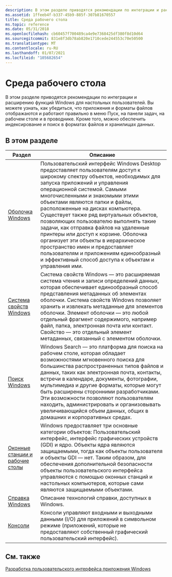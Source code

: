 ```yaml
---
description: В этом разделе приводятся рекомендации по интеграции и расширению функций Windows для настольных пользователей.
ms.assetid: 1ffeeb4f-b337-45b9-885f-307b81670557
title: Среда рабочего стола
ms.topic: reference
ms.date: 05/31/2018
ms.openlocfilehash: cb60457f700489ca4e9e7368425df380f8d10d64
ms.sourcegitcommit: 831e8f3db78ab820e1710cede244553c70e50500
ms.translationtype: MT
ms.contentlocale: ru-RU
ms.lasthandoff: 01/07/2021
ms.locfileid: "105682654"
---
```

# <a name="desktop-environment"></a>Среда рабочего стола

В этом разделе приводятся рекомендации по интеграции и расширению функций Windows для настольных пользователей. Вы можете узнать, как убедиться, что приложения и форматы файлов отображаются и работают правильно в меню Пуск, на панели задач, на рабочем столе и в проводнике. Кроме того, можно обеспечить индексирование и поиск в форматах файлов и хранилищах данных.

## <a name="in-this-section"></a>В этом разделе



| Раздел                                                                              | Описание                                                                                                                                                                                                                                                                                                                                                                                                                                                                                                                                                                                                 |
|------------------------------------------------------------------------------------|-------------------------------------------------------------------------------------------------------------------------------------------------------------------------------------------------------------------------------------------------------------------------------------------------------------------------------------------------------------------------------------------------------------------------------------------------------------------------------------------------------------------------------------------------------------------------------------------------------------|
| [Оболочка Windows](./shell/shell-entry.md)<br/>                                      | Пользовательский интерфейс Windows Desktop предоставляет пользователям доступ к широкому спектру объектов, необходимых для запуска приложений и управления операционной системой. Самыми многочисленными и знакомыми этими объектами являются папки и файлы, расположенные на дисках компьютера. Существует также ряд виртуальных объектов, позволяющих пользователю выполнять такие задачи, как отправка файлов на удаленные принтеры или доступ к корзине. Оболочка организует эти объекты в иерархическое пространство имен и предоставляет пользователям и приложениям единообразный и эффективный способ доступа к объектам и управления ими.<br/> |
| [Система свойств Windows](./properties/windows-properties-system.md)<br/>         | Система свойств Windows — это расширяемая система чтения и записи определений данных, которая обеспечивает единообразный способ представления метаданных об элементах оболочки. Система свойств Windows позволяет хранить и извлекать метаданные для элементов оболочки. Элемент оболочки — это любой отдельный фрагмент содержимого, например файл, папка, электронная почта или контакт. Свойство — это отдельный элемент метаданных, связанный с элементом оболочки.<br/>                                                                                                                                                                             |
| [Поиск Windows](./search/windows-search.md)<br/>                                 | Windows Search — это платформа для поиска на рабочем столе, которая обладает возможностями мгновенного поиска для большинства распространенных типов файлов и данных, таких как электронная почта, контакты, встречи в календаре, документы, фотографии, мультимедиа и другие форматы, которые могут быть расширены сторонними разработчиками. Эти возможности позволяют пользователям находить, администрировать и организовывать увеличивающийся объем данных, общих в домашних и корпоративных средах.<br/>                                                                                                                                                                                    |
| [Оконные станции и рабочие столы](./winstation/window-stations-and-desktops.md)<br/> | Windows предоставляет три основные категории объектов: Пользовательский интерфейс, интерфейс графических устройств (GDI) и ядро. Объекты ядра являются защищаемыми, тогда как объекты пользователя и объекты GDI — нет. Таким образом, для обеспечения дополнительной безопасности объекты пользовательского интерфейса управляются с помощью оконных станций и настольных компьютеров, которые сами являются защищаемыми объектами.<br/>                                                                                                                                                                                                                                              |
| [Справка Windows](/windows/win32/api/winuser/nf-winuser-winhelpa)<br/>                                        | Описание технологий справки, доступных в Windows.<br/>                                                                                                                                                                                                                                                                                                                                                                                                                                                                                                                                            |
| [Консоли](/windows/console/character-mode-applications)<br/>                        | Консоли управляют входными и выходными данными (I/O) для приложений в символьном режиме (приложений, которые не предоставляют собственный графический пользовательский интерфейс).<br/>                                                                                                                                                                                                                                                                                                                                                                                                                                                    |



 

## <a name="related-topics"></a>См. также

<dl> <dt>

[Разработка пользовательского интерфейса приложения Windows](./windows-application-ui-development.md)
</dt> </dl>

 

 
